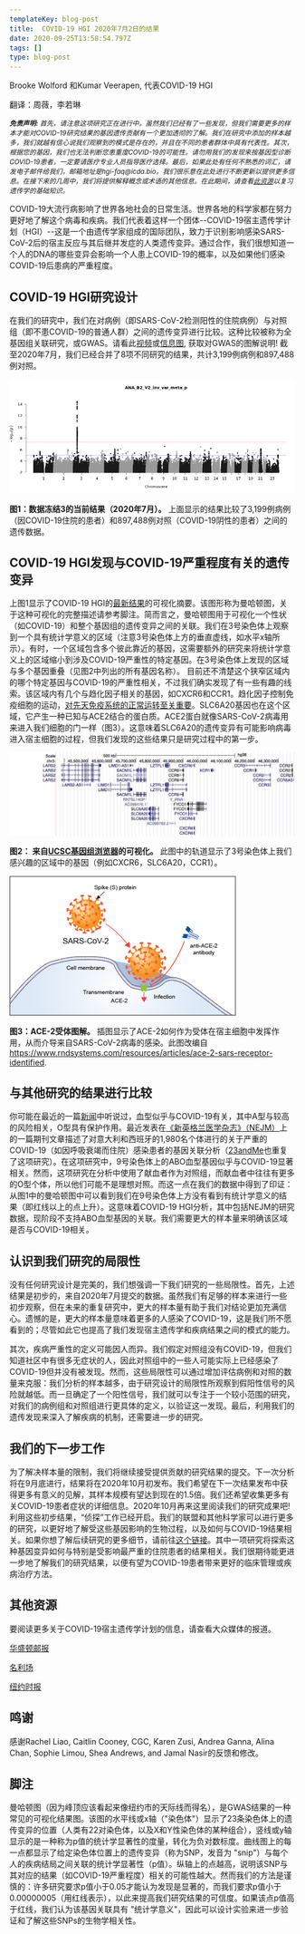 ```yaml
---
templateKey: blog-post
title:  COVID-19 HGI 2020年7月2日的结果
date: 2020-09-25T13:58:54.797Z
tags: []
type: blog-post
---
```


Brooke Wolford 和Kumar Veerapen, 代表COVID-19 HGI

翻译：周薇，李若琳

<small>
<em>
<strong>免责声明:</strong> 首先，请注意这项研究正在进行中。虽然我们已经有了一些发现，但我们需要更多的样本才能对COVID-19研究结果的基因遗传贡献有一个更加透彻的了解。我们在研究中添加的样本越多，我们就越有信心说我们观察到的模式是存在的，并且在不同的患者群体中具有代表性。其次，根据您的基因，我们也无法判断您患重度COVID-19的可能性。请勿用我们的发现来按基因型诊断COVID-19患者，一定要请医疗专业人员指导医疗选择。最后，如果此处有任何不熟悉的词汇，请发电子邮件给我们，邮箱地址是hgi-faq@icda.bio。我们很乐意在此处进行不断更新以提供更多信息。在接下来的几周中，我们将提供解释概念或术语的其他信息。在此期间，请查看<a href="https://medlineplus.gov/genetics/understanding/" target="_blank" rel="noopener noreferrer">此资源</a>以复习遗传学的基础知识。
</em>
</small>

COVID-19大流行病影响了世界各地社会的日常生活。世界各地的科学家都在努力更好地了解这个病毒和疾病。我们代表着这样一个团体--COVID-19宿主遗传学计划（HGI）--这是一个由遗传学家组成的国际团队，致力于识别影响感染SARS-CoV-2后的宿主反应与其后继并发症的人类遗传变异。通过合作，我们很想知道一个人的DNA的哪些变异会影响一个人患上COVID-19的概率，以及如果他们感染COVID-19后患病的严重程度。

## COVID-19 HGI研究设计

在我们的研究中，我们在对病例（即SARS-CoV-2检测阳性的住院病例）与对照组（即不患COVID-19的普通人群）之间的遗传变异进行比较。这种比较被称为全基因组关联研究，或GWAS。请看此[视频](https://www.youtube.com/watch?v=cgyc55JhdcM)或[信息图](https://www.broadinstitute.org/visuals/explainer-genome-wide-association-studies), 获取对GWAS的图解说明! 截至2020年7月，我们已经合并了8项不同研究的结果，共计3,199例病例和897,488例对照。

![数据冻结3的当前结果（2020年7月）](scicomm_blog_post_20200924.png)
<figcaption class="manual-md-inline-caption">
<strong>图1：数据冻结3的当前结果（2020年7月）。</strong> 上面显示的结果比较了3,199例病例（因COVID-19住院的患者）和897,488例对照（COVID-19阴性的患者）之间的遗传数据。
</figcaption>

## COVID-19 HGI发现与COVID-19严重程度有关的遗传变异

上图1显示了COVID-19 HGI的[最新结果](/results/)的可视化摘要。该图形称为曼哈顿图，关于这种可视化的完整描述请参考脚注。简而言之，曼哈顿图用于可视化一个性状（如COVID-19）和整个基因组的遗传变异之间的关联。我们在3号染色体上观察到一个具有统计学意义的区域（注意3号染色体上方的垂直虚线，如水平x轴所示）。有时，一个区域包含多个彼此靠近的基因，这需要额外的研究来将统计学意义上的区域缩小到涉及COVID-19严重性的特定基因。在3号染色体上发现的区域与多个基因重叠（见图2中列出的所有基因名称）。 目前还不清楚这个狭窄区域内的哪个特定基因与COVID-19的严重性相关，不过我们确实发现了有一些有趣的线索。该区域内有几个与趋化因子相关的基因，如CXCR6和CCR1。趋化因子控制免疫细胞的运动，[对先天免疫系统的正常运转至关重要](https://www.ncbi.nlm.nih.gov/pmc/articles/PMC4448619/)。SLC6A20基因也在这个区域，它产生一种已知与ACE2结合的蛋白质。ACE2蛋白就像SARS-CoV-2病毒用来进入我们细胞的门一样（图3）。这意味着SLC6A20的遗传变异有可能影响病毒进入宿主细胞的过程，但我们发现的这些结果只是研究过程中的第一步。

![来自UCSC基因组浏览器的可视化](hgt_genome_32a4d_7bc390.jpg)
<figcaption class="manual-md-inline-caption">
<strong>图2： 来自<a href="https://genome.ucsc.edu" target="_blank" rel="noopener noreferrer">UCSC基因组浏览器</a>的可视化。</strong> 此图中的轨道显示了3号染色体上我们感兴趣的区域中的基因（例如CXCR6，SLC6A20，CCR1）。
</figcaption>

![ACE-2受体图解](unnamed.png)
<figcaption class="manual-md-inline-caption">
<strong>图3：ACE-2受体图解。</strong> 插图显示了ACE-2如何作为受体在宿主细胞中发挥作用，从而介导来自SARS-CoV-2病毒的感染。此图改编自 <a href="https://www.rndsystems.com/resources/articles/ace-2-sars-receptor-identified" target="_blank" rel="noopener noreferrer">https://www.rndsystems.com/resources/articles/ace-2-sars-receptor-identified</a>.
</figcaption>

## 与其他研究的结果进行比较

你可能在最近的一篇[新闻](https://www.cnn.com/2020/07/16/health/blood-types-coronavirus-wellness-scn/index.html)中听说过，血型似乎与COVID-19有关，其中A型与较高的风险相关，O型具有保护作用。最近发表在[《新英格兰医学杂志》（NEJM）](https://www.medrxiv.org/content/10.1101/2020.09.04.20188318v1)上的一篇期刊文章描述了对意大利和西班牙的1,980名个体进行的关于严重的COVID-19（如因呼吸衰竭而住院）感染患者的基因关联分析（[23andMe](https://www.medrxiv.org/content/10.1101/2020.09.04.20188318v1)也重复了这项研究）。在这项研究中，9号染色体上的ABO血型基因似乎与COVID-19显著相关。然而，这项研究在分析中使用了献血者作为对照组，而献血者中往往有更多的O型个体，所以他们可能不是理想对照。而这一点在我们的数据中得到了印证：从图1中的曼哈顿图中可以看到我们在9号染色体上方没有看到有统计学意义的结果（即红线以上的点上升）。这意味着COVID-19 HGI分析，其中包括NEJM的研究数据，现阶段不支持ABO血型基因的关联。我们需要更大的样本量来明确该区域是否与COVID-19相关。

## 认识到我们研究的局限性
没有任何研究设计是完美的，我们想强调一下我们研究的一些局限性。首先，上述结果是初步的，来自2020年7月提交的数据。虽然我们有足够的样本来进行一些初步观察，但在未来的重复研究中，更大的样本量有助于我们对结论更加充满信心。遗憾的是，更大的样本量意味着更多的人感染了COVID-19，这是我们所不愿看到的；尽管如此它也提高了我们发现宿主遗传学和疾病结果之间的模式的能力。

其次，疾病严重性的定义可能因人而异。我们假定对照组没有COVID-19，但我们知道社区中有很多无症状的人，因此对照组中的一些人可能实际上已经感染了COVID-19但并没有被发现。然而，这些局限性可以通过增加评估病例和对照的数量来克服：我们分析的样本越多，由于研究设计的局限性所观察到假阳性信号的风险就越低。而一旦确定了一个阳性信号，我们就可以专注于一个较小范围的研究，对我们的病例组和对照组进行更具体的定义，以验证这一发现。最后，利用我们的遗传发现来深入了解疾病的机制，还需要进一步的研究。

## 我们的下一步工作

为了解决样本量的限制，我们将继续接受提供贡献的研究结果的提交。下一次分析将在9月底进行，结果将在2020年10月初发布。我们希望在下一次结果发布中获得更多有意义的见解，其样本规模有望达到现在的1.5倍。我们还希望收集更多有关COVID-19患者症状的详细信息。2020年10月再来这里阅读我们的研究成果吧!
利用这些初步结果，“侦探”工作已经开启。我们的联盟和其他科学家可以进行更多的研究，以更好地了解受这些基因影响的生物过程，以及如何与COVID-19结果相关。如果你想了解后续研究的更多细节，请前往[这个链接](/2020-06-29-in-silico-follow-up-results/)。其中一项研究将探索这种基因变异如何与特别是受影响最严重的住院患者的结果相关。我们很期待能更进一步地了解我们的研究结果，以便有望为COVID-19患者带来更好的临床管理或疾病治疗方法。

## 其他资源

要阅读更多关于COVID-19宿主遗传学计划的信息，请查看大众媒体的报道。

[华盛顿邮报](https://www.washingtonpost.com/opinions/2020/04/27/covid-19-quickly-kills-some-while-others-dont-show-symptoms-can-genetics-explain-this/)

[名利场](https://www.vanityfair.com/news/2020/04/genetic-chances-of-dying-from-coronavirus)

[纽约时报](https://www.nytimes.com/2020/06/03/health/coronavirus-blood-type-genetics.html)

## 鸣谢

感谢Rachel Liao, Caitlin Cooney, CGC, Karen Zusi, Andrea Ganna, Alina Chan, Sophie Limou, Shea Andrews, and Jamal Nasir的反馈和修改。

## 脚注

曼哈顿图（因为峰顶应该看起来像纽约市的天际线而得名），是GWAS结果的一种常见的可视化结果图。该图的水平线或x轴（"染色体"）显示了23条染色体上的遗传变异的位置（人类有22对染色体，以及X和Y性染色体的某种组合），竖线或y轴显示的是一种称为p值的统计学显著性的度量，转化为负对数标度。曲线图上的每一点都显示了给定染色体位置上的遗传变异（称为SNP，发音为 "snip"）与每个人的疾病结局之间关联的统计学显著性（p值）。纵轴上的点越高，说明该SNP与其对应的结果（如COVID-19严重程度）相关的可能性越大。然而我们的方法是谨慎的：许多研究要求p值小于0.05才能认为发现是显著的，而我们要求p值小于0.00000005（用红线表示），以此来提高我们研究结果的可信度。如果该点p值高于红线，我们认为该基因关联具有 "统计学意义"，因此可以设计实验来进一步验证和了解这些SNPs的生物学相关性。
